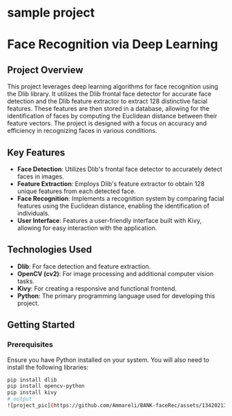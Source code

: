 # sample project
# Face Recognition via Deep Learning

## Project Overview

This project leverages deep learning algorithms for face recognition using the Dlib library. It utilizes the Dlib frontal face detector for accurate face detection and the Dlib feature extractor to extract 128 distinctive facial features. These features are then stored in a database, allowing for the identification of faces by computing the Euclidean distance between their feature vectors. The project is designed with a focus on accuracy and efficiency in recognizing faces in various conditions.

## Key Features

- **Face Detection**: Utilizes Dlib's frontal face detector to accurately detect faces in images.
- **Feature Extraction**: Employs Dlib's feature extractor to obtain 128 unique features from each detected face.
- **Face Recognition**: Implements a recognition system by comparing facial features using the Euclidean distance, enabling the identification of individuals.
- **User Interface**: Features a user-friendly interface built with Kivy, allowing for easy interaction with the application.

## Technologies Used

- **Dlib**: For face detection and feature extraction.
- **OpenCV (cv2)**: For image processing and additional computer vision tasks.
- **Kivy**: For creating a responsive and functional frontend.
- **Python**: The primary programming language used for developing this project.

## Getting Started

### Prerequisites

Ensure you have Python installed on your system. You will also need to install the following libraries:

```bash
pip install dlib
pip install opencv-python
pip install kivy
# output
![project_pic](https://github.com/Ammareli/BANK-faceRec/assets/134202138/0cd1ad57-4266-4dfa-8c87-e784a8304c8b)


